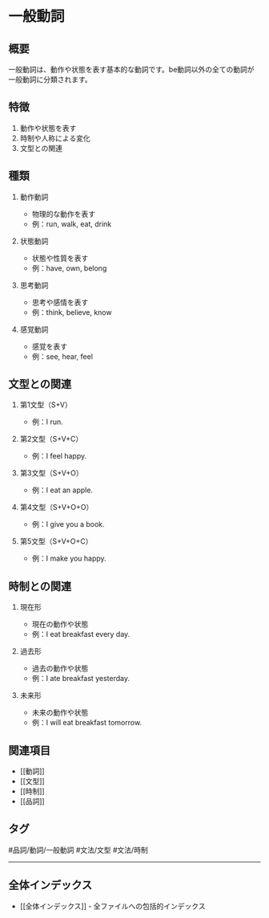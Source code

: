 # 一般動詞

## 概要
一般動詞は、動作や状態を表す基本的な動詞です。be動詞以外の全ての動詞が一般動詞に分類されます。

## 特徴
1. 動作や状態を表す
2. 時制や人称による変化
3. 文型との関連

## 種類
1. 動作動詞
   - 物理的な動作を表す
   - 例：run, walk, eat, drink

2. 状態動詞
   - 状態や性質を表す
   - 例：have, own, belong

3. 思考動詞
   - 思考や感情を表す
   - 例：think, believe, know

4. 感覚動詞
   - 感覚を表す
   - 例：see, hear, feel

## 文型との関連
1. 第1文型（S+V）
   - 例：I run.

2. 第2文型（S+V+C）
   - 例：I feel happy.

3. 第3文型（S+V+O）
   - 例：I eat an apple.

4. 第4文型（S+V+O+O）
   - 例：I give you a book.

5. 第5文型（S+V+O+C）
   - 例：I make you happy.

## 時制との関連
1. 現在形
   - 現在の動作や状態
   - 例：I eat breakfast every day.

2. 過去形
   - 過去の動作や状態
   - 例：I ate breakfast yesterday.

3. 未来形
   - 未来の動作や状態
   - 例：I will eat breakfast tomorrow.

## 関連項目
- [[動詞]]
- [[文型]]
- [[時制]]
- [[品詞]]

## タグ
#品詞/動詞/一般動詞
#文法/文型
#文法/時制

---

## 全体インデックス
- [[全体インデックス]] - 全ファイルへの包括的インデックス 